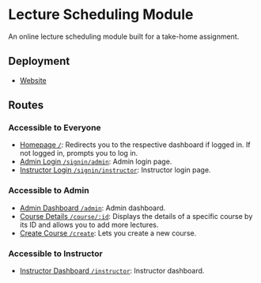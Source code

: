 # Lecture Scheduling Module

An online lecture scheduling module built for a take-home assignment.

## Deployment

- [Website](https://lecture-scheduling-module.vercel.app/)

## Routes

### Accessible to Everyone

- [Homepage `/`](https://lecture-scheduling-module.vercel.app/): Redirects you to the respective dashboard if logged in. If not logged in, prompts you to log in.
- [Admin Login `/signin/admin`](https://lecture-scheduling-module.vercel.app/signin/admin): Admin login page.
- [Instructor Login `/signin/instructor`](https://lecture-scheduling-module.vercel.app/signin/instructor): Instructor login page.

### Accessible to Admin

- [Admin Dashboard `/admin`](https://lecture-scheduling-module.vercel.app/admin): Admin dashboard.
- [Course Details `/course/:id`](https://lecture-scheduling-module.vercel.app/course/): Displays the details of a specific course by its ID and allows you to add more lectures.
- [Create Course `/create`](https://lecture-scheduling-module.vercel.app/create): Lets you create a new course.

### Accessible to Instructor

- [Instructor Dashboard `/instructor`](https://lecture-scheduling-module.vercel.app/instructor): Instructor dashboard.
